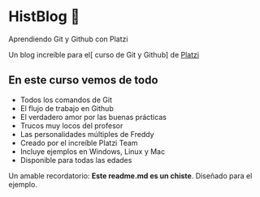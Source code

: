 # HistBlog 💚
Aprendiendo Git y Github con Platzi

Un blog increíble para el[ curso de Git y Github] de [Platzi](https://platzi.com/ "Platzi")

## En este curso vemos de todo
* Todos los comandos de Git
* El flujo de trabajo en Github
* El verdadero amor por las buenas prácticas
* Trucos muy locos del profesor
* Las personalidades múltiples de Freddy
* Creado por el increíble Platzi Team 
* Incluye ejemplos en Windows, Linux y Mac
* Disponible para todas las edades

Un amable recordatorio: **Este readme.md es un chiste**.  Diseñado para el ejemplo.